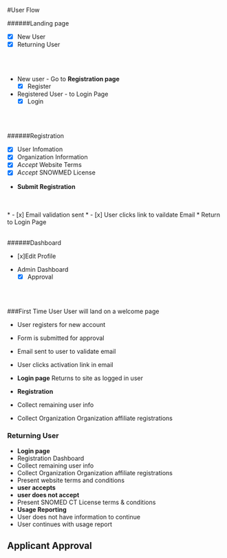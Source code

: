 
#User Flow


######Landing page
- [x] New User
- [x] Returning User
<br>
<br>

* New user - Go to **Registration page**
   - [x] Register 
* Registered User - to Login Page
    - [x] Login
<br>
<br>

######Registration
   - [x] User Infomation
   - [x] Organization Information
   - [x] *Accept* Website Terms 
   - [x] *Accept* SNOWMED License
  *  **Submit Registration** 
<br>
<br>
* - [x] Email validation sent
* - [x] User clicks link to vaildate Email
      * Return to Login Page 
<br>
<br>

######Dashboard
   - [x]Edit Profile
* Admin Dashboard
  - [x] Approval
<br>
<br>


###First Time User
User will land on a welcome page
* User registers for new account
* Form is submitted for approval
* Email sent to user to validate email 
* User clicks activation link in email 

*  **Login page**
Returns to site as logged in user

* **Registration**
* Collect remaining user info 
* Collect Organization Organization affiliate registrations  

### Returning User

* **Login page**
* Registration Dashboard
* Collect remaining user info 
* Collect Organization Organization affiliate registrations  
* Present website terms and conditions
* **user accepts**
* **user does not accept**
* Present SNOMED CT License terms & conditions
*  **Usage Reporting**
* User does not have information to continue
* User continues with usage report

## Applicant Approval




